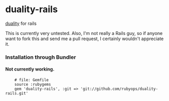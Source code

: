 duality-rails
=============

[duality](http://github.com/rubyops/duality) for rails

This is currently very untested. Also, I'm not really a Rails guy, so if anyone want to fork this and send me a pull request, I certainly wouldn't appreciate it.

### Installation through Bundler

#### Not currently working.

        # file: Gemfile
        source :rubygems
        gem 'duality-rails', :git => 'git://github.com/rubyops/duality-rails.git'


